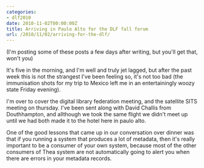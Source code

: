 ```yaml
---
categories:
- dlf2010
date: 2010-11-02T00:00:00Z
title: Arriving in Paulo Alto for the DLF fall forum
url: /2010/11/02/arriving-for-the-dlf/
---
```


(I'm posting some of these posts a few days after writing, but you'll get that, won't you)

It's five in the morning, and I'm well and truly jet lagged, but after the past week this is not the strangest I've been feeling so, it's not too bad (the immunisation shots for my trip to Mexico left me in an entertainingly woozy state Friday evening).

I'm over to cover the digital library federation meeting, and the satellite SITS meeting on thursday. I've been sent along with David Challis from Douthhampton, and allthough we took the same flight we didn't meet up until we had both made it to the hotel here in paulo alto. 

One of the good lessons that came up in our conversation over dinner was that if you running a system that produces a lot of metadata, then it's really important to be a consumer of your own system, because most of the other consumers of Thea system are not automatically going to alert you when there are errors in your metadata records.
  
